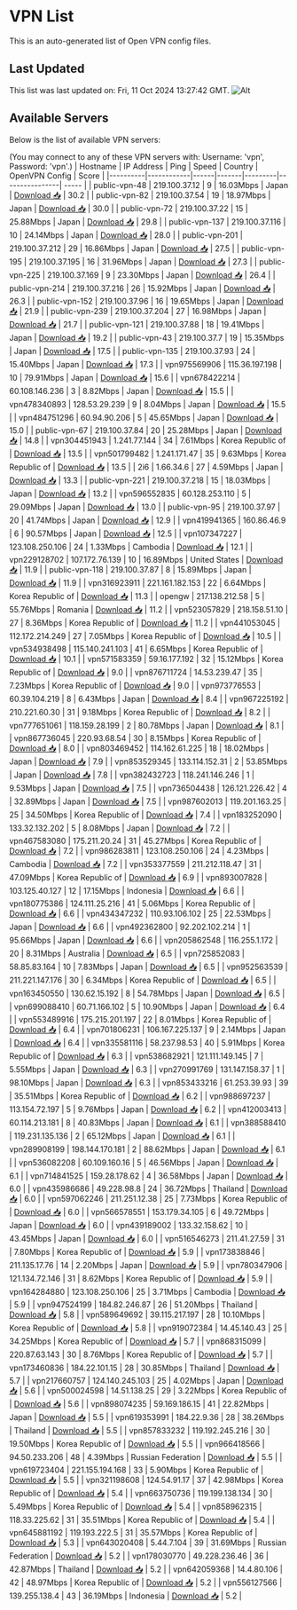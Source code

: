 # VPN List

This is an auto-generated list of Open VPN config files.

## Last Updated

This list was last updated on: Fri, 11 Oct 2024 13:27:42 GMT.
![Alt](https://repobeats.axiom.co/api/embed/186b98318ef1479477931607c1ad7d823f12451f.svg "Repobeats analytics image")

## Available Servers

Below is the list of available VPN servers:

(You may connect to any of these VPN servers with: Username: 'vpn', Password: 'vpn'.)
| Hostname | IP Address | Ping | Speed | Country | OpenVPN Config | Score |
|----------|------------|------|-------|---------|----------------| ----- |
| public-vpn-48 | 219.100.37.12 | 9 | 16.03Mbps | Japan | [Download 📥](./configs/server_0_JP.ovpn) | 30.2 |
| public-vpn-82 | 219.100.37.54 | 19 | 18.97Mbps | Japan | [Download 📥](./configs/server_1_JP.ovpn) | 30.0 |
| public-vpn-72 | 219.100.37.22 | 15 | 25.88Mbps | Japan | [Download 📥](./configs/server_2_JP.ovpn) | 29.8 |
| public-vpn-137 | 219.100.37.116 | 10 | 24.14Mbps | Japan | [Download 📥](./configs/server_3_JP.ovpn) | 28.0 |
| public-vpn-201 | 219.100.37.212 | 29 | 16.86Mbps | Japan | [Download 📥](./configs/server_4_JP.ovpn) | 27.5 |
| public-vpn-195 | 219.100.37.195 | 16 | 31.96Mbps | Japan | [Download 📥](./configs/server_5_JP.ovpn) | 27.3 |
| public-vpn-225 | 219.100.37.169 | 9 | 23.30Mbps | Japan | [Download 📥](./configs/server_6_JP.ovpn) | 26.4 |
| public-vpn-214 | 219.100.37.216 | 26 | 15.92Mbps | Japan | [Download 📥](./configs/server_7_JP.ovpn) | 26.3 |
| public-vpn-152 | 219.100.37.96 | 16 | 19.65Mbps | Japan | [Download 📥](./configs/server_8_JP.ovpn) | 21.9 |
| public-vpn-239 | 219.100.37.204 | 27 | 16.98Mbps | Japan | [Download 📥](./configs/server_9_JP.ovpn) | 21.7 |
| public-vpn-121 | 219.100.37.88 | 18 | 19.41Mbps | Japan | [Download 📥](./configs/server_10_JP.ovpn) | 19.2 |
| public-vpn-43 | 219.100.37.7 | 19 | 15.35Mbps | Japan | [Download 📥](./configs/server_11_JP.ovpn) | 17.5 |
| public-vpn-135 | 219.100.37.93 | 24 | 15.40Mbps | Japan | [Download 📥](./configs/server_12_JP.ovpn) | 17.3 |
| vpn975569906 | 115.36.197.198 | 10 | 79.91Mbps | Japan | [Download 📥](./configs/server_13_JP.ovpn) | 15.6 |
| vpn678422214 | 60.108.146.236 | 3 | 8.82Mbps | Japan | [Download 📥](./configs/server_14_JP.ovpn) | 15.5 |
| vpn478340893 | 128.53.29.239 | 9 | 8.04Mbps | Japan | [Download 📥](./configs/server_15_JP.ovpn) | 15.5 |
| vpn484751296 | 60.94.90.206 | 5 | 45.65Mbps | Japan | [Download 📥](./configs/server_16_JP.ovpn) | 15.0 |
| public-vpn-67 | 219.100.37.84 | 20 | 25.28Mbps | Japan | [Download 📥](./configs/server_17_JP.ovpn) | 14.8 |
| vpn304451943 | 1.241.77.144 | 34 | 7.61Mbps | Korea Republic of | [Download 📥](./configs/server_18_KR.ovpn) | 13.5 |
| vpn501799482 | 1.241.171.47 | 35 | 9.63Mbps | Korea Republic of | [Download 📥](./configs/server_19_KR.ovpn) | 13.5 |
| 2i6 | 1.66.34.6 | 27 | 4.59Mbps | Japan | [Download 📥](./configs/server_20_JP.ovpn) | 13.3 |
| public-vpn-221 | 219.100.37.218 | 15 | 18.03Mbps | Japan | [Download 📥](./configs/server_21_JP.ovpn) | 13.2 |
| vpn596552835 | 60.128.253.110 | 5 | 29.09Mbps | Japan | [Download 📥](./configs/server_22_JP.ovpn) | 13.0 |
| public-vpn-95 | 219.100.37.97 | 20 | 41.74Mbps | Japan | [Download 📥](./configs/server_23_JP.ovpn) | 12.9 |
| vpn419941365 | 160.86.46.9 | 6 | 90.57Mbps | Japan | [Download 📥](./configs/server_24_JP.ovpn) | 12.5 |
| vpn107347227 | 123.108.250.106 | 24 | 1.33Mbps | Cambodia | [Download 📥](./configs/server_25_KH.ovpn) | 12.1 |
| vpn229128702 | 107.172.76.139 | 10 | 16.89Mbps | United States | [Download 📥](./configs/server_26_US.ovpn) | 11.9 |
| public-vpn-118 | 219.100.37.87 | 8 | 15.89Mbps | Japan | [Download 📥](./configs/server_27_JP.ovpn) | 11.9 |
| vpn316923911 | 221.161.182.153 | 22 | 6.64Mbps | Korea Republic of | [Download 📥](./configs/server_28_KR.ovpn) | 11.3 |
| opengw | 217.138.212.58 | 5 | 55.76Mbps | Romania | [Download 📥](./configs/server_29_RO.ovpn) | 11.2 |
| vpn523057829 | 218.158.51.10 | 27 | 8.36Mbps | Korea Republic of | [Download 📥](./configs/server_30_KR.ovpn) | 11.2 |
| vpn441053045 | 112.172.214.249 | 27 | 7.05Mbps | Korea Republic of | [Download 📥](./configs/server_31_KR.ovpn) | 10.5 |
| vpn534938498 | 115.140.241.103 | 41 | 6.65Mbps | Korea Republic of | [Download 📥](./configs/server_32_KR.ovpn) | 10.1 |
| vpn571583359 | 59.16.177.192 | 32 | 15.12Mbps | Korea Republic of | [Download 📥](./configs/server_33_KR.ovpn) | 9.0 |
| vpn876711724 | 14.53.239.47 | 35 | 7.23Mbps | Korea Republic of | [Download 📥](./configs/server_34_KR.ovpn) | 9.0 |
| vpn973776553 | 60.39.104.219 | 8 | 6.43Mbps | Japan | [Download 📥](./configs/server_35_JP.ovpn) | 8.4 |
| vpn967225192 | 210.221.60.30 | 31 | 9.18Mbps | Korea Republic of | [Download 📥](./configs/server_36_KR.ovpn) | 8.2 |
| vpn777651061 | 118.159.28.199 | 2 | 80.78Mbps | Japan | [Download 📥](./configs/server_37_JP.ovpn) | 8.1 |
| vpn867736045 | 220.93.68.54 | 30 | 8.15Mbps | Korea Republic of | [Download 📥](./configs/server_38_KR.ovpn) | 8.0 |
| vpn803469452 | 114.162.61.225 | 18 | 18.02Mbps | Japan | [Download 📥](./configs/server_39_JP.ovpn) | 7.9 |
| vpn853529345 | 133.114.152.31 | 2 | 53.85Mbps | Japan | [Download 📥](./configs/server_40_JP.ovpn) | 7.8 |
| vpn382432723 | 118.241.146.246 | 1 | 9.53Mbps | Japan | [Download 📥](./configs/server_41_JP.ovpn) | 7.5 |
| vpn736504438 | 126.121.226.42 | 4 | 32.89Mbps | Japan | [Download 📥](./configs/server_42_JP.ovpn) | 7.5 |
| vpn987602013 | 119.201.163.25 | 25 | 34.50Mbps | Korea Republic of | [Download 📥](./configs/server_43_KR.ovpn) | 7.4 |
| vpn183252090 | 133.32.132.202 | 5 | 8.08Mbps | Japan | [Download 📥](./configs/server_44_JP.ovpn) | 7.2 |
| vpn467583080 | 175.211.20.24 | 31 | 45.27Mbps | Korea Republic of | [Download 📥](./configs/server_45_KR.ovpn) | 7.2 |
| vpn986283811 | 123.108.250.106 | 24 | 4.23Mbps | Cambodia | [Download 📥](./configs/server_46_KH.ovpn) | 7.2 |
| vpn353377559 | 211.212.118.47 | 31 | 47.09Mbps | Korea Republic of | [Download 📥](./configs/server_47_KR.ovpn) | 6.9 |
| vpn893007828 | 103.125.40.127 | 12 | 17.15Mbps | Indonesia | [Download 📥](./configs/server_48_ID.ovpn) | 6.6 |
| vpn180775386 | 124.111.25.216 | 41 | 5.06Mbps | Korea Republic of | [Download 📥](./configs/server_49_KR.ovpn) | 6.6 |
| vpn434347232 | 110.93.106.102 | 25 | 22.53Mbps | Japan | [Download 📥](./configs/server_50_JP.ovpn) | 6.6 |
| vpn492362800 | 92.202.102.214 | 1 | 95.66Mbps | Japan | [Download 📥](./configs/server_51_JP.ovpn) | 6.6 |
| vpn205862548 | 116.255.1.172 | 20 | 8.31Mbps | Australia | [Download 📥](./configs/server_52_AU.ovpn) | 6.5 |
| vpn725852083 | 58.85.83.164 | 10 | 7.83Mbps | Japan | [Download 📥](./configs/server_53_JP.ovpn) | 6.5 |
| vpn952563539 | 211.221.147.176 | 30 | 6.34Mbps | Korea Republic of | [Download 📥](./configs/server_54_KR.ovpn) | 6.5 |
| vpn163450550 | 130.62.15.192 | 8 | 54.78Mbps | Japan | [Download 📥](./configs/server_55_JP.ovpn) | 6.5 |
| vpn699088410 | 60.71.166.102 | 5 | 10.90Mbps | Japan | [Download 📥](./configs/server_56_JP.ovpn) | 6.4 |
| vpn553489916 | 175.215.201.197 | 22 | 8.01Mbps | Korea Republic of | [Download 📥](./configs/server_57_KR.ovpn) | 6.4 |
| vpn701806231 | 106.167.225.137 | 9 | 2.14Mbps | Japan | [Download 📥](./configs/server_58_JP.ovpn) | 6.4 |
| vpn335581116 | 58.237.98.53 | 40 | 5.91Mbps | Korea Republic of | [Download 📥](./configs/server_59_KR.ovpn) | 6.3 |
| vpn538682921 | 121.111.149.145 | 7 | 5.55Mbps | Japan | [Download 📥](./configs/server_60_JP.ovpn) | 6.3 |
| vpn270991769 | 131.147.158.37 | 1 | 98.10Mbps | Japan | [Download 📥](./configs/server_61_JP.ovpn) | 6.3 |
| vpn853433216 | 61.253.39.93 | 39 | 35.51Mbps | Korea Republic of | [Download 📥](./configs/server_62_KR.ovpn) | 6.2 |
| vpn988697237 | 113.154.72.197 | 5 | 9.76Mbps | Japan | [Download 📥](./configs/server_63_JP.ovpn) | 6.2 |
| vpn412003413 | 60.114.213.181 | 8 | 40.83Mbps | Japan | [Download 📥](./configs/server_64_JP.ovpn) | 6.1 |
| vpn388588410 | 119.231.135.136 | 2 | 65.12Mbps | Japan | [Download 📥](./configs/server_65_JP.ovpn) | 6.1 |
| vpn289908199 | 198.144.170.181 | 2 | 88.62Mbps | Japan | [Download 📥](./configs/server_66_JP.ovpn) | 6.1 |
| vpn536082208 | 60.109.160.16 | 5 | 46.56Mbps | Japan | [Download 📥](./configs/server_67_JP.ovpn) | 6.1 |
| vpn714841525 | 159.28.178.62 | 4 | 36.58Mbps | Japan | [Download 📥](./configs/server_68_JP.ovpn) | 6.0 |
| vpn435986686 | 49.228.98.8 | 24 | 36.72Mbps | Thailand | [Download 📥](./configs/server_69_TH.ovpn) | 6.0 |
| vpn597062246 | 211.251.12.38 | 25 | 7.73Mbps | Korea Republic of | [Download 📥](./configs/server_70_KR.ovpn) | 6.0 |
| vpn566578551 | 153.179.34.105 | 6 | 49.72Mbps | Japan | [Download 📥](./configs/server_71_JP.ovpn) | 6.0 |
| vpn439189002 | 133.32.158.62 | 10 | 43.45Mbps | Japan | [Download 📥](./configs/server_72_JP.ovpn) | 6.0 |
| vpn516546273 | 211.41.27.59 | 31 | 7.80Mbps | Korea Republic of | [Download 📥](./configs/server_73_KR.ovpn) | 5.9 |
| vpn173838846 | 211.135.17.76 | 14 | 2.20Mbps | Japan | [Download 📥](./configs/server_74_JP.ovpn) | 5.9 |
| vpn780347906 | 121.134.72.146 | 31 | 8.62Mbps | Korea Republic of | [Download 📥](./configs/server_75_KR.ovpn) | 5.9 |
| vpn164284880 | 123.108.250.106 | 25 | 3.71Mbps | Cambodia | [Download 📥](./configs/server_76_KH.ovpn) | 5.9 |
| vpn947524199 | 184.82.246.87 | 26 | 51.20Mbps | Thailand | [Download 📥](./configs/server_77_TH.ovpn) | 5.8 |
| vpn589649692 | 39.115.217.197 | 28 | 10.10Mbps | Korea Republic of | [Download 📥](./configs/server_78_KR.ovpn) | 5.8 |
| vpn919072384 | 14.45.140.43 | 25 | 34.25Mbps | Korea Republic of | [Download 📥](./configs/server_79_KR.ovpn) | 5.7 |
| vpn868315099 | 220.87.63.143 | 30 | 8.76Mbps | Korea Republic of | [Download 📥](./configs/server_80_KR.ovpn) | 5.7 |
| vpn173460836 | 184.22.101.15 | 28 | 30.85Mbps | Thailand | [Download 📥](./configs/server_81_TH.ovpn) | 5.7 |
| vpn217660757 | 124.140.245.103 | 25 | 4.02Mbps | Japan | [Download 📥](./configs/server_82_JP.ovpn) | 5.6 |
| vpn500024598 | 14.51.138.25 | 29 | 3.22Mbps | Korea Republic of | [Download 📥](./configs/server_83_KR.ovpn) | 5.6 |
| vpn898074235 | 59.169.186.15 | 41 | 22.82Mbps | Japan | [Download 📥](./configs/server_84_JP.ovpn) | 5.5 |
| vpn619353991 | 184.22.9.36 | 28 | 38.26Mbps | Thailand | [Download 📥](./configs/server_85_TH.ovpn) | 5.5 |
| vpn857833232 | 119.192.245.216 | 30 | 19.50Mbps | Korea Republic of | [Download 📥](./configs/server_86_KR.ovpn) | 5.5 |
| vpn966418566 | 94.50.233.206 | 48 | 4.39Mbps | Russian Federation | [Download 📥](./configs/server_87_RU.ovpn) | 5.5 |
| vpn619723404 | 221.155.194.168 | 33 | 5.90Mbps | Korea Republic of | [Download 📥](./configs/server_88_KR.ovpn) | 5.5 |
| vpn321198608 | 124.54.91.17 | 37 | 42.98Mbps | Korea Republic of | [Download 📥](./configs/server_89_KR.ovpn) | 5.4 |
| vpn663750736 | 119.199.138.134 | 30 | 5.49Mbps | Korea Republic of | [Download 📥](./configs/server_90_KR.ovpn) | 5.4 |
| vpn858962315 | 118.33.225.62 | 31 | 35.51Mbps | Korea Republic of | [Download 📥](./configs/server_91_KR.ovpn) | 5.4 |
| vpn645881192 | 119.193.222.5 | 31 | 35.57Mbps | Korea Republic of | [Download 📥](./configs/server_92_KR.ovpn) | 5.3 |
| vpn643020408 | 5.44.7.104 | 39 | 31.69Mbps | Russian Federation | [Download 📥](./configs/server_93_RU.ovpn) | 5.2 |
| vpn178030770 | 49.228.236.46 | 36 | 42.87Mbps | Thailand | [Download 📥](./configs/server_94_TH.ovpn) | 5.2 |
| vpn642059368 | 14.4.80.106 | 42 | 48.97Mbps | Korea Republic of | [Download 📥](./configs/server_95_KR.ovpn) | 5.2 |
| vpn556127566 | 139.255.138.4 | 43 | 36.19Mbps | Indonesia | [Download 📥](./configs/server_96_ID.ovpn) | 5.2 |
